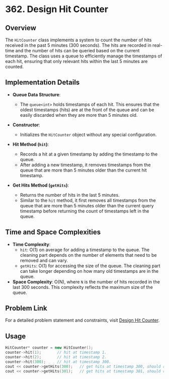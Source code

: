 # 362. Design Hit Counter

## Overview
The `HitCounter` class implements a system to count the number of hits received in the past 5 minutes (300 seconds). The hits are recorded in real-time and the number of hits can be queried based on the current timestamp. The class uses a queue to efficiently manage the timestamps of each hit, ensuring that only relevant hits within the last 5 minutes are counted.

## Implementation Details
- **Queue Data Structure**:
  - The `queue<int>` holds timestamps of each hit. This ensures that the oldest timestamps (hits) are at the front of the queue and can be easily discarded when they are more than 5 minutes old.

- **Constructor**:
  - Initializes the `HitCounter` object without any special configuration.

- **Hit Method (`hit`)**:
  - Records a hit at a given timestamp by adding the timestamp to the queue.
  - After adding a new timestamp, it removes timestamps from the queue that are more than 5 minutes older than the current hit timestamp.

- **Get Hits Method (`getHits`)**:
  - Returns the number of hits in the last 5 minutes.
  - Similar to the `hit` method, it first removes all timestamps from the queue that are more than 5 minutes older than the current query timestamp before returning the count of timestamps left in the queue.

## Time and Space Complexities
- **Time Complexity**:
  - `hit`: O(1) on average for adding a timestamp to the queue. The cleaning part depends on the number of elements that need to be removed and can vary.
  - `getHits`: O(1) for accessing the size of the queue. The cleaning part can take longer depending on how many old timestamps are in the queue.
- **Space Complexity**: O(N), where `N` is the number of hits recorded in the last 300 seconds. This complexity reflects the maximum size of the queue.

## Problem Link
For a detailed problem statement and constraints, visit [Design Hit Counter](https://leetcode.com/problems/design-hit-counter/).

## Usage
```cpp
HitCounter* counter = new HitCounter();
counter->hit(1);       // hit at timestamp 1.
counter->hit(2);       // hit at timestamp 2.
counter->hit(300);     // hit at timestamp 300.
cout << counter->getHits(300);   // get hits at timestamp 300, should return 3.
cout << counter->getHits(301);   // get hits at timestamp 301, should return 2 as the hit at timestamp 1 is more than 300 seconds ago.
